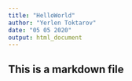 ```yaml
---
title: "HelloWorld"
author: "Yerlen Toktarov"
date: "05 05 2020"
output: html_document
---
```

## This is a markdown file